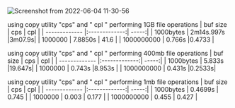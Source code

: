 
![Screenshot from 2022-06-04 11-30-56](https://user-images.githubusercontent.com/105910992/171986760-e86ce737-da0c-4f15-ac18-1089bc4d6209.png)

using copy utility "cps" and " cpl " performing 1GB file operations
|     buf size  |      cps      | cpl   |
| ------------- |:-------------:| -----:|
| 1000bytes     | 2m14s.997s    |3m07.9s|
| 1000000       |  7.8850s      | 41.6  |
| 1000000000    |   0.766s      |0.4733 |



using copy utility "cps" and " cpl " performing 400mb file operations
|     buf size  |      cps      | cpl   |
| ------------- |:-------------:| -----:|
| 1000bytes     | 5.833s        |19.647s|
| 1000000       |  0.743s       |8.953s |
| 1000000000    |   0.431s      |0.2533s|

using copy utility "cps" and " cpl " performing 1mb file operations
|     buf size  |      cps      | cpl   |
| ------------- |:-------------:| -----:|
| 1000bytes     | 0.4699s       | 0.745 |
| 1000000       |  0.003        | 0.177 |
| 1000000000    |   0.455       | 0.427 |


